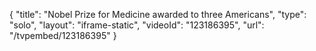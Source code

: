 {
    "title": "Nobel Prize for Medicine awarded to three Americans",
    "type": "solo",
    "layout": "iframe-static",
    "videoId": "123186395",
    "url": "\/tvpembed\/123186395"
}